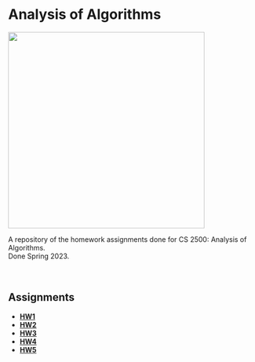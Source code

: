 # Analysis of Algorithms
<img src="https://miro.medium.com/v2/resize:fit:0/0*sRJQy9-CU_5H7wS3.png" height="400"/><br/>

A repository of the homework assignments done for CS 2500: Analysis of Algorithms.<br/>
Done Spring 2023.<br/>
<br/><br/>

## Assignments
- __[HW1](2023-SP-102-hw1a-ajc3xc-master)__
- __[HW2](2023-SP-102-hw2-ajc3xc-master)__
- __[HW3](2023-SP-102-hw3-ajc3xc-master)__
- __[HW4](2023-SP-102-hw4-ajc3xc-master)__
- __[HW5](2023-SP-102-hw5-ajc3xc-master)__
